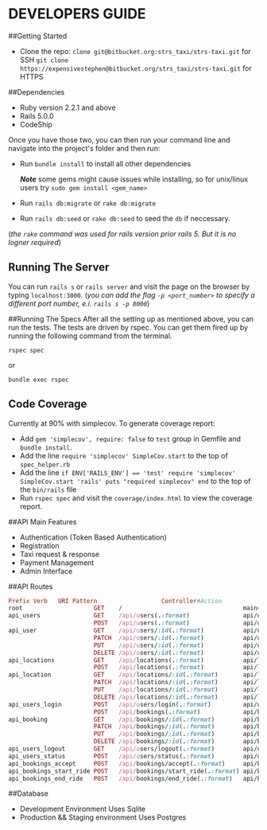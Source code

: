 # DEVELOPERS GUIDE

##Getting Started

+ Clone the repo:
`clone git@bitbucket.org:strs_taxi/strs-taxi.git` for SSH
`git clone https://expensivestephen@bitbucket.org/strs_taxi/strs-taxi.git` for HTTPS

##Dependencies

* Ruby version 2.2.1 and above
* Rails 5.0.0
* CodeShip

Once you have those two, you can then run your command line and navigate into the project's folder and then run:

* Run `bundle install` to install all other dependencies


    ***Note*** some gems might cause issues while installing, so for unix/linux users try `sudo gem install <gem_name>`
* Run `rails db:migrate` or `rake db:migrate`
* Run `rails db:seed`  or `rake db:seed` to seed the `db` if neccessary.

(*the `rake` command was used for rails version prior rails 5. But it is no logner required*)

## Running The Server

You can run `rails s` or `rails server` and visit the page on the browser by typing `localhost:3000`. (*you can add the flag `-p <port_number>` to specify a different port number, e.i. `rails s -p 8000`*)

##Running The Specs
After all the setting up as mentioned above, you can run the tests. The tests are driven by rspec. You can get them fired up by running the following command from the terminal.

  `rspec spec`

or

  `bundle exec rspec`


## Code Coverage
Currently at 90% with simplecov. To generate coverage report:
* Add `gem 'simplecov', require: false` to `test` group in Gemfile and `bundle install`.
* Add the line
      `require 'simplecov'
      SimpleCov.start`
to the top of `spec_helper.rb`
* Add the line
      `if ENV['RAILS_ENV'] == 'test'
        require 'simplecov'
        SimpleCov.start 'rails'
        puts "required simplecov"
      end`
to the top of the `bin/rails` file
* Run `rspec spec` and visit the `coverage/index.html` to view the coverage report.

##API Main Features

* Authentication (Token Based Authentication)
* Registration
* Taxi request & response
* Payment Management
* Admin Interface

##API Routes

```ruby
Prefix Verb   URI Pattern                  Controller#Action
root                    GET    /                                  main#index
api_users               GET    /api/users(.:format)               api/users#index
                        POST   /api/users(.:format)               api/users#create
api_user                GET    /api/users/:id(.:format)           api/users#show
                        PATCH  /api/users/:id(.:format)           api/users#update
                        PUT    /api/users/:id(.:format)           api/users#update
                        DELETE /api/users/:id(.:format)           api/users#destroy
api_locations           GET    /api/locations(.:format)           api/locations#index
                        POST   /api/locations(.:format)           api/locations#create
api_location            GET    /api/locations/:id(.:format)       api/locations#show
                        PATCH  /api/locations/:id(.:format)       api/locations#update
                        PUT    /api/locations/:id(.:format)       api/locations#update
                        DELETE /api/locations/:id(.:format)       api/locations#destroy
api_users_login         POST   /api/users/login(.:format)         api/users#login
                        POST   /api/bookings(.:format)            api/bookings#create
api_booking             GET    /api/bookings/:id(.:format)        api/bookings#show
                        PATCH  /api/bookings/:id(.:format)        api/bookings#update
                        PUT    /api/bookings/:id(.:format)        api/bookings#update
                        DELETE /api/bookings/:id(.:format)        api/bookings#destroy
api_users_logout        GET    /api/users/logout(.:format)        api/users#logout
api_users_status        POST   /api/users/status(.:format)        api/users#status
api_bookings_accept     POST   /api/bookings/accept(.:format)     api/bookings#accept
api_bookings_start_ride POST   /api/bookings/start_ride(.:format) api/bookings#start_ride
api_bookings_end_ride   POST   /api/bookings/end_ride(.:format)   api/bookings#end_ride

```

##Database
* Development Environment
    Uses Sqlite
* Production && Staging environment
    Uses Postgres
